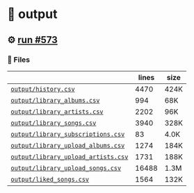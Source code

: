 # 📝  output 

## ⚙️ [run #573](https://github.com/jwenerd/ytm-dl/actions/runs/8147234882)

### 📁 Files

|                                                                         |lines|size|
|-------------------------------------------------------------------------|-----|----|
|[`output/history.csv` ](output/history.csv)                              |4470 |424K|
|[`output/library_albums.csv` ](output/library_albums.csv)                |994  |68K |
|[`output/library_artists.csv` ](output/library_artists.csv)              |2202 |96K |
|[`output/library_songs.csv` ](output/library_songs.csv)                  |3940 |328K|
|[`output/library_subscriptions.csv` ](output/library_subscriptions.csv)  |83   |4.0K|
|[`output/library_upload_albums.csv` ](output/library_upload_albums.csv)  |1274 |184K|
|[`output/library_upload_artists.csv` ](output/library_upload_artists.csv)|1731 |188K|
|[`output/library_upload_songs.csv` ](output/library_upload_songs.csv)    |16488|1.3M|
|[`output/liked_songs.csv` ](output/liked_songs.csv)                      |1564 |132K|